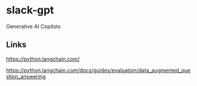 # slack-gpt
Generative AI Copilots


## Links

https://python.langchain.com/

https://python.langchain.com/docs/guides/evaluation/data_augmented_question_answering

